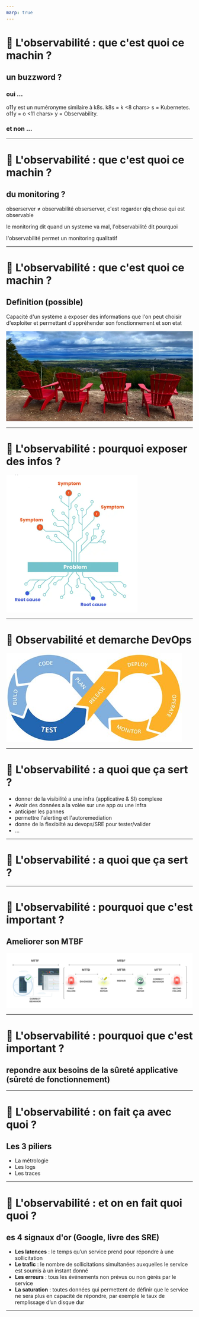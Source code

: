 ```yaml
---
marp: true
---
```


# :telescope: L'observabilité : que c'est quoi ce machin ?

## un buzzword ?
### oui ...
o11y est un numéronyme similaire à k8s. 
k8s = k <8 chars> s = Kubernetes. 
o11y = o <11 chars> y = Observability.
### et non ...
---

# :telescope: L'observabilité : que c'est quoi ce machin ?

## du monitoring ?
obserserver $\neq$ observabilité
obserserver, c'est regarder qlq chose qui est observable

le monitoring dit quand un systeme va mal, l'observabilité dit pourquoi

l'observabilité permet un monitoring qualitatif

---

# :telescope: L'observabilité : que c'est quoi ce machin ?

## Definition (possible)
Capacité d'un système a exposer des informations que l'on peut choisir d'exploiter et permettant d'appréhender son fonctionnement et son etat

![height:300px](./assets/preparer_le_terrain.jpeg "préparer le terrain")

----
# :telescope: L'observabilité : pourquoi exposer des infos ?

![height:400px](./assets/o11yCauses.png "root causes")

---

# :telescope: Observabilité et demarche DevOps

![height:300px](./assets/devops.png "préparer le terrain")

---  
# :telescope: L'observabilité : a quoi que ça sert ?

- donner de la visibilité a une infra (applicative & SI) complexe
- Avoir des données a la volée sur une app ou une infra
- anticiper les pannes
- permettre l'alerting et l'autoremediation
- donne de la flexibilté au devops/SRE pour tester/valider
- ...

---
  
# :telescope: L'observabilité : a quoi que ça sert ?


---
# :telescope: L'observabilité : pourquoi que c'est important ?

## Ameliorer son MTBF
![height:400px](./assets/MTBF.png "préparer le terrain")

---
# :telescope: L'observabilité : pourquoi que c'est important ?

## repondre aux besoins de la sûreté applicative (sûreté de fonctionnement) 

---

# :telescope: L'observabilité : on fait ça avec quoi ?

## Les 3 piliers
- La métrologie
- Les logs
- Les traces

---

# :telescope: L'observabilité : et on en fait quoi quoi ?

## es 4 signaux d'or (Google, livre des SRE)
- __Les latences__ : le temps qu’un service prend pour répondre à une sollicitation
- __Le trafic__ : le nombre de sollicitations simultanées auxquelles le service est soumis à un instant donné
- __Les erreurs__ : tous les événements non prévus ou non gérés par le service
- __La saturation__ : toutes données qui permettent de définir que le service ne sera plus en capacité de répondre, par exemple le taux de remplissage d’un disque dur

---
